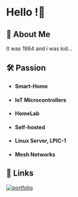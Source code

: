 
# Hello !👋

  
## 🚀 About Me
It was 1984 and i was kid...


## 🛠 Passion
+ #### Smart-Home 
+ #### IoT Microcontrollers
+ #### HomeLab 
+ #### Self-hosted
+ #### Linux Server, LPIC-1
+ #### Mesh Networks

  
## 🔗 Links
[![portfolio](https://img.shields.io/badge/my_portfolio-000?style=for-the-badge&logo=ko-fi&logoColor=white)](https://bennibanni.de/)
